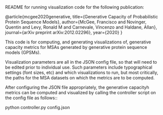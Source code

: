README for running visualization code for the following publication:

@article{mcgee2020generative,
  title={Generative Capacity of Probabilistic Protein Sequence Models},
  author={McGee, Francisco and Novinger, Quentin and Levy, Ronald M and Carnevale, Vincenzo and Haldane, Allan},
  journal={arXiv preprint arXiv:2012.02296},
  year={2020}
}

This code is for computing, and generating visualizations of, 
generative capacity metrics for MSAs generated by 
generative protein sequence models (GPSMs).

Visualization parameters are all in the JSON config file, so
that will need to be edited prior to individual use. Such
parameters include typographical settings (font sizes, etc) 
and which visualizations to run, but most critically, 
the paths for the MSA datasets on which the metrics are to be computed.

After configuring the JSON file appropriately,
the generative capacityh metrics can be computed and visualized 
by calling the controller script on the config file as follows::

python controller.py config.json
